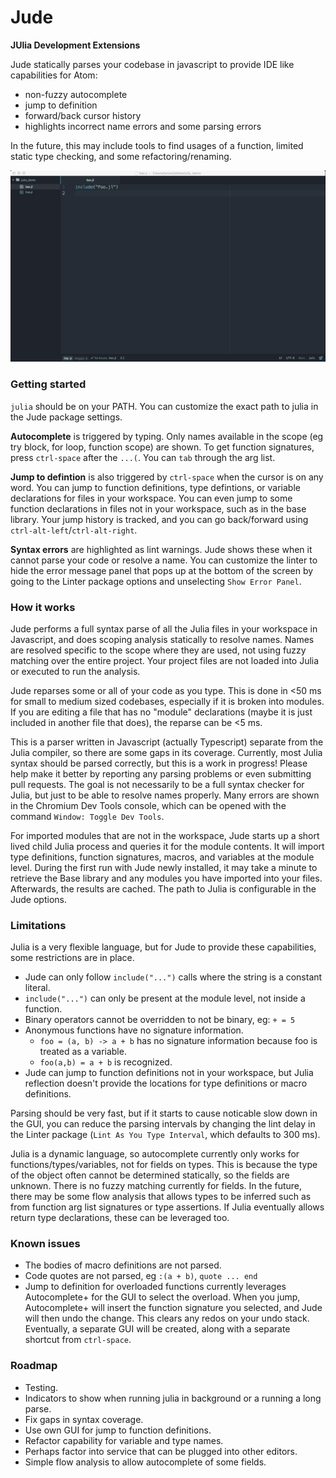 # Jude

**JUlia Development Extensions**

Jude statically parses your codebase in javascript to provide IDE like capabilities for Atom: 

* non-fuzzy autocomplete 
* jump to definition
* forward/back cursor history
* highlights incorrect name errors and some parsing errors

In the future, this may include tools to find usages of a function, limited static type checking, and some refactoring/renaming.

![Jude demo gif](https://raw.githubusercontent.com/jamesdanged/Jude/master/img/JudeDemo.gif)

### Getting started

`julia` should be on your PATH. You can customize the exact path to julia in the Jude package settings.

**Autocomplete** is triggered by typing. Only names available in the scope (eg try block, for loop, function scope) are shown. To get function signatures, press `ctrl-space` after the `...(`. You can `tab` through the arg list.

**Jump to defintion** is also triggered by `ctrl-space` when the cursor is on any word. You can jump to function definitions, type defintions, or variable declarations for files in your workspace. You can even jump to some function declarations in files not in your workspace, such as in the base library. Your jump history is tracked, and you can go back/forward using `ctrl-alt-left`/`ctrl-alt-right`. 

**Syntax errors** are highlighted as lint warnings. Jude shows these when it cannot parse your code or resolve a name. You can customize the linter to hide the error message panel that pops up at the bottom of the screen by going to the Linter package options and unselecting `Show Error Panel`.

### How it works

Jude performs a full syntax parse of all the Julia files in your workspace in Javascript, and does scoping analysis statically to resolve names. Names are resolved specific to the scope where they are used, not using fuzzy matching over the entire project. Your project files are not loaded into Julia or executed to run the analysis.  

Jude reparses some or all of your code as you type. This is done in <50 ms for small to medium sized codebases, especially if it is broken into modules. If you are editing a file that has no "module" declarations (maybe it is just included in another file that does), the reparse can be <5 ms. 

This is a parser written in Javascript (actually Typescript) separate from the Julia compiler, so there are some gaps in its coverage. Currently, most Julia syntax should be parsed correctly, but this is a work in progress! Please help make it better by reporting any parsing problems or even submitting pull requests. The goal is not necessarily to be a full syntax checker for Julia, but just to be able to resolve names properly. Many errors are shown in the Chromium Dev Tools console, which can be opened with the command `Window: Toggle Dev Tools`. 

For imported modules that are not in the workspace, Jude starts up a short lived child Julia process and queries it for the module contents. It will import type definitions, function signatures, macros, and variables at the module level. During the first run with Jude newly installed, it may take a minute to retrieve the Base library and any modules you have imported into your files. Afterwards, the results are cached. The path to Julia is configurable in the Jude options.

### Limitations
Julia is a very flexible language, but for Jude to provide these capabilities, some restrictions are in place. 

* Jude can only follow `include("...")` calls where the string is a constant literal.
* `include("...")` can only be present at the module level, not inside a function.
* Binary operators cannot be overridden to not be binary, eg: `+ = 5`
* Anonymous functions have no signature information. 
  * `foo = (a, b) -> a + b` has no signature information because foo is treated as a variable.
  * `foo(a,b) = a + b` is recognized.
* Jude can jump to function definitions not in your workspace, but Julia reflection doesn't provide the locations for type definitions or macro definitions.

Parsing should be very fast, but if it starts to cause noticable slow down in the GUI, you can reduce the parsing intervals by changing the lint delay in the Linter package (`Lint As You Type Interval`, which defaults to 300 ms). 

Julia is a dynamic language, so autocomplete currently only works for functions/types/variables, not for fields on types. This is because the type of the object often cannot be determined statically, so the fields are unknown. There is no fuzzy matching currently for fields. In the future, there may be some flow analysis that allows types to be inferred such as from function arg list signatures or type assertions. If Julia eventually allows return type declarations, these can be leveraged too.

### Known issues

* The bodies of macro definitions are not parsed.
* Code quotes are not parsed, eg `:(a + b)`, `quote ... end`
* Jump to definition for overloaded functions currently leverages Autocomplete+ for the GUI to select the overload. When you jump, Autocomplete+ will insert the function signature you selected, and Jude will then undo the change. This clears any redos on your undo stack. Eventually, a separate GUI will be created, along with a separate shortcut from `ctrl-space`. 

### Roadmap
* Testing. 
* Indicators to show when running julia in background or a running a long parse.
* Fix gaps in syntax coverage.
* Use own GUI for jump to function definitions.
* Refactor capability for variable and type names.
* Perhaps factor into service that can be plugged into other editors.
* Simple flow analysis to allow autocomplete of some fields.



